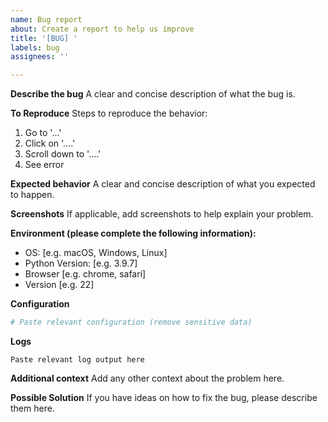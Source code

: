 ```yaml
---
name: Bug report
about: Create a report to help us improve
title: '[BUG] '
labels: bug
assignees: ''

---
```


**Describe the bug**
A clear and concise description of what the bug is.

**To Reproduce**
Steps to reproduce the behavior:
1. Go to '...'
2. Click on '....'
3. Scroll down to '....'
4. See error

**Expected behavior**
A clear and concise description of what you expected to happen.

**Screenshots**
If applicable, add screenshots to help explain your problem.

**Environment (please complete the following information):**
 - OS: [e.g. macOS, Windows, Linux]
 - Python Version: [e.g. 3.9.7]
 - Browser [e.g. chrome, safari]
 - Version [e.g. 22]

**Configuration**
```yaml
# Paste relevant configuration (remove sensitive data)
```

**Logs**
```
Paste relevant log output here
```

**Additional context**
Add any other context about the problem here.

**Possible Solution**
If you have ideas on how to fix the bug, please describe them here.
